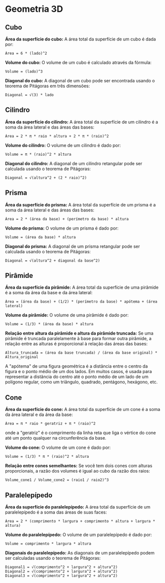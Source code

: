 # Geometria 3D

## Cubo

**Área da superfície do cubo:**
A área total da superfície de um cubo é dada por:
```
Área = 6 * (lado)^2
```

**Volume do cubo:**
O volume de um cubo é calculado através da fórmula:
```
Volume = (lado)^3
```

**Diagonal do cubo:**
A diagonal de um cubo pode ser encontrada usando o teorema de Pitágoras em três dimensões:
```
Diagonal = √(3) * lado
```

## Cilindro

**Área da superfície do cilindro:**
A área total da superfície de um cilindro é a soma da área lateral e das áreas das bases:
```
Área = 2 * π * raio * altura + 2 * π * (raio)^2
```

**Volume do cilindro:**
O volume de um cilindro é dado por:
```
Volume = π * (raio)^2 * altura
```

**Diagonal do cilindro:**
A diagonal de um cilindro retangular pode ser calculada usando o teorema de Pitágoras:
```
Diagonal = √(altura^2 + (2 * raio)^2)
```


## Prisma


**Área da superfície do prisma:**
A área total da superfície de um prisma é a soma da área lateral e das áreas das bases:
```
Área = 2 * (área da base) + (perímetro da base) * altura
```

**Volume do prisma:**
O volume de um prisma é dado por:
```
Volume = (área da base) * altura
```

**Diagonal do prisma:**
A diagonal de um prisma retangular pode ser calculada usando o teorema de Pitágoras:
```
Diagonal = √(altura^2 + diagonal da base^2)
```


## Pirâmide

**Área da superfície da pirâmide:**
A área total da superfície de uma pirâmide é a soma da área da base e da área lateral:
```
Área = (área da base) + (1/2) * (perímetro da base) * apótema + (área lateral)
```

**Volume da pirâmide:**
O volume de uma pirâmide é dado por:
```
Volume = (1/3) * (área da base) * altura
```

**Relação entre altura da pirâmide e altura da pirâmide truncada:**
Se uma pirâmide é truncada paralelamente à base para formar outra pirâmide, a relação entre as alturas é proporcional à relação das áreas das bases:
```
Altura_truncada = (área da base truncada) / (área da base original) * Altura_original
```

A "apótema" de uma figura geométrica é a distância entre o centro da figura e o ponto médio de um dos lados. Em muitos casos, é usada para representar a distância do centro até o ponto médio de um lado de um polígono regular, como um triângulo, quadrado, pentágono, hexágono, etc.

## Cone


**Área da superfície do cone:**
A área total da superfície de um cone é a soma da área lateral e da área da base:
```
Área = π * raio * geratriz + π * (raio)^2
```
onde a "geratriz" é o comprimento da linha reta que liga o vértice do cone até um ponto qualquer na circunferência da base.

**Volume do cone:**
O volume de um cone é dado por:
```
Volume = (1/3) * π * (raio)^2 * altura
```

**Relação entre cones semelhantes:**
Se você tem dois cones com alturas proporcionais, a razão dos volumes é igual ao cubo da razão dos raios:
```
Volume_cone1 / Volume_cone2 = (raio1 / raio2)^3
```


## Paralelepípedo


**Área da superfície do paralelepípedo:**
A área total da superfície de um paralelepípedo é a soma das áreas de suas faces:
```
Área = 2 * (comprimento * largura + comprimento * altura + largura * altura)
```

**Volume do paralelepípedo:**
O volume de um paralelepípedo é dado por:
```
Volume = comprimento * largura * altura
```

**Diagonais do paralelepípedo:**
As diagonais de um paralelepípedo podem ser calculadas usando o teorema de Pitágoras:
```
Diagonal1 = √(comprimento^2 + largura^2 + altura^2)
Diagonal2 = √(comprimento^2 + largura^2 + altura^2)
Diagonal3 = √(comprimento^2 + largura^2 + altura^2)
```

